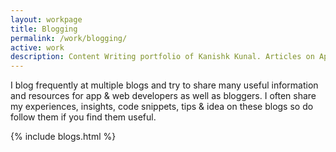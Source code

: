 ```yaml
---
layout: workpage
title: Blogging
permalink: /work/blogging/
active: work
description: Content Writing portfolio of Kanishk Kunal. Articles on App Development, Web Development, Design & Development resources.
---
```


I blog frequently at multiple blogs and try to share many useful information and resources for app & web developers as well as bloggers. I often share my experiences, insights, code snippets, tips & idea on these blogs so do follow them if you find them useful.

{% include blogs.html %}